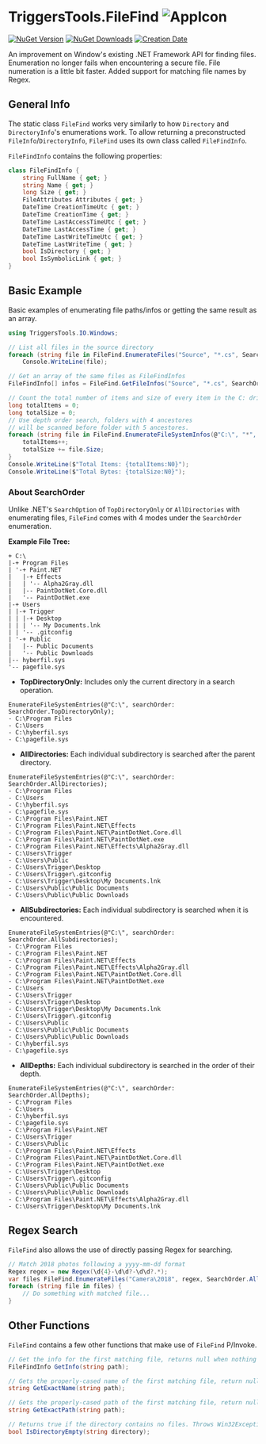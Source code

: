 # TriggersTools.FileFind ![AppIcon](https://i.imgur.com/UUPIODl.png)

[![NuGet Version](https://img.shields.io/nuget/v/TriggersTools.FileFind.svg?style=flat)](https://www.nuget.org/packages/TriggersTools.FileFind/)
[![NuGet Downloads](https://img.shields.io/nuget/dt/TriggersTools.FileFind.svg?style=flat)](https://www.nuget.org/packages/TriggersTools.FileFind/)
[![Creation Date](https://img.shields.io/badge/created-september%202018-A642FF.svg?style=flat)](https://github.com/trigger-death/TriggersTools.FileFind/commit/251837eca13d99d4db9af923b1932e5f8b79c5ac)

An improvement on Window's existing .NET Framework API for finding files. Enumeration no longer fails when encountering a secure file. File numeration is a little bit faster. Added support for matching file names by Regex.

## General Info

The static class `FileFind` works very similarly to how `Directory` and `DirectoryInfo`'s enumerations work. To allow returning a preconstructed `FileInfo`/`DirectoryInfo`, `FileFind` uses its own class called `FileFindInfo`.

`FileFindInfo` contains the following properties:

```cs
class FileFindInfo {
    string FullName { get; }
    string Name { get; }
    long Size { get; }
    FileAttributes Attributes { get; }
    DateTime CreationTimeUtc { get; }
    DateTime CreationTime { get; }
    DateTime LastAccessTimeUtc { get; }
    DateTime LastAccessTime { get; }
    DateTime LastWriteTimeUtc { get; }
    DateTime LastWriteTime { get; }
    bool IsDirectory { get; }
    bool IsSymbolicLink { get; }
}
```

## Basic Example

Basic examples of enumerating file paths/infos or getting the same result as an array.

```cs
using TriggersTools.IO.Windows;

// List all files in the source directory
foreach (string file in FileFind.EnumerateFiles("Source", "*.cs", SearchOrder.AllDirectories))
    Console.WriteLine(file);

// Get an array of the same files as FileFindInfos
FileFindInfo[] infos = FileFind.GetFileInfos("Source", "*.cs", SearchOrder.AllDirectories);

// Count the total number of items and size of every item in the C: drive.
long totalItems = 0;
long totalSize = 0;
// Use depth order search, folders with 4 ancestores
// will be scanned before folder with 5 ancestores.
foreach (string file in FileFind.EnumerateFileSystemInfos(@"C:\", "*", SearchOrder.AllDepths)) {
    totalItems++;
    totalSize += file.Size;
}
Console.WriteLine($"Total Items: {totalItems:N0}");
Console.WriteLine($"Total Bytes: {totalSize:N0}");
```

### About SearchOrder

Unlike .NET's `SearchOption` of `TopDirectoryOnly` or `AllDirectories` with enumerating files, `FileFind` comes with 4 modes under the `SearchOrder` enumeration.

**Example File Tree:**

```
+ C:\
|-+ Program Files
| '-+ Paint.NET
|   |-+ Effects
|   | '-- Alpha2Gray.dll
|   |-- PaintDotNet.Core.dll
|   '-- PaintDotNet.exe
|-+ Users
| |-+ Trigger
| | |-+ Desktop
| | | '-- My Documents.lnk
| | '-- .gitconfig
| '-+ Public
|   |-- Public Documents
|   '-- Public Downloads
|-- hyberfil.sys
'-- pagefile.sys
```
* **TopDirectoryOnly:** Includes only the current directory in a search operation.

```
EnumerateFileSystemEntries(@"C:\", searchOrder: SearchOrder.TopDirectoryOnly);
- C:\Program Files
- C:\Users
- C:\hyberfil.sys
- C:\pagefile.sys
```

* **AllDirectories:** Each individual subdirectory is searched after the parent directory.

```
EnumerateFileSystemEntries(@"C:\", searchOrder: SearchOrder.AllDirectories);
- C:\Program Files
- C:\Users
- C:\hyberfil.sys
- C:\pagefile.sys
- C:\Program Files\Paint.NET
- C:\Program Files\Paint.NET\Effects
- C:\Program Files\Paint.NET\PaintDotNet.Core.dll
- C:\Program Files\Paint.NET\PaintDotNet.exe
- C:\Program Files\Paint.NET\Effects\Alpha2Gray.dll
- C:\Users\Trigger
- C:\Users\Public
- C:\Users\Trigger\Desktop
- C:\Users\Trigger\.gitconfig
- C:\Users\Trigger\Desktop\My Documents.lnk
- C:\Users\Public\Public Documents
- C:\Users\Public\Public Downloads
```

* **AllSubdirectories:** Each individual subdirectory is searched when it is encountered.

```
EnumerateFileSystemEntries(@"C:\", searchOrder: SearchOrder.AllSubdirectories);
- C:\Program Files
- C:\Program Files\Paint.NET
- C:\Program Files\Paint.NET\Effects
- C:\Program Files\Paint.NET\Effects\Alpha2Gray.dll
- C:\Program Files\Paint.NET\PaintDotNet.Core.dll
- C:\Program Files\Paint.NET\PaintDotNet.exe
- C:\Users
- C:\Users\Trigger
- C:\Users\Trigger\Desktop
- C:\Users\Trigger\Desktop\My Documents.lnk
- C:\Users\Trigger\.gitconfig
- C:\Users\Public
- C:\Users\Public\Public Documents
- C:\Users\Public\Public Downloads
- C:\hyberfil.sys
- C:\pagefile.sys
```

* **AllDepths:** Each individual subdirectory is searched in the order of their depth.

```
EnumerateFileSystemEntries(@"C:\", searchOrder: SearchOrder.AllDepths);
- C:\Program Files
- C:\Users
- C:\hyberfil.sys
- C:\pagefile.sys
- C:\Program Files\Paint.NET
- C:\Users\Trigger
- C:\Users\Public
- C:\Program Files\Paint.NET\Effects
- C:\Program Files\Paint.NET\PaintDotNet.Core.dll
- C:\Program Files\Paint.NET\PaintDotNet.exe
- C:\Users\Trigger\Desktop
- C:\Users\Trigger\.gitconfig
- C:\Users\Public\Public Documents
- C:\Users\Public\Public Downloads
- C:\Program Files\Paint.NET\Effects\Alpha2Gray.dll
- C:\Users\Trigger\Desktop\My Documents.lnk
```

## Regex Search

`FileFind` also allows the use of directly passing Regex for searching.

```cs
// Match 2018 photos following a yyyy-mm-dd format
Regex regex = new Regex(\d{4}-\d\d?-\d\d?.*);
var files FileFind.EnumerateFiles("Camera\2018", regex, SearchOrder.AllDirectories);
foreach (string file in files) {
    // Do something with matched file...
}
```

## Other Functions

`FileFind` contains a few other functions that make use of `FileFind` P/Invoke.

```cs
// Get the info for the first matching file, returns null when nothing is found.
FileFindInfo GetInfo(string path);

// Gets the properly-cased name of the first matching file, return null when nothing is found.
string GetExactName(string path);

// Gets the properly-cased path of the first matching file, return null when nothing is found.
string GetExactPath(string path);

// Returns true if the directory contains no files. Throws Win32Exception if the directory could not be found.
bool IsDirectoryEmpty(string directory);
```

